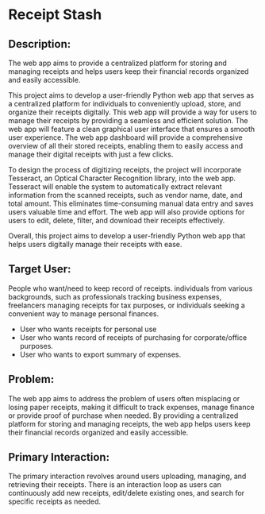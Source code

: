 # Receipt Stash

## Description: 
The web app aims to provide a centralized platform for storing
and managing receipts and helps users keep their financial records
organized and easily accessible.


This project aims to develop a user-friendly Python web app that serves as a
centralized platform for individuals to conveniently upload, store, and
organize their receipts digitally. This web app will provide a way for users to
manage their receipts by providing a seamless and efficient solution.
The web app will feature a clean graphical user interface that ensures a
smooth user experience. The web app dashboard will provide a
comprehensive overview of all their stored receipts, enabling them to easily
access and manage their digital receipts with just a few clicks.


To design the process of digitizing receipts, the project will incorporate
Tesseract, an Optical Character Recognition library, into the web app.
Tesseract will enable the system to automatically extract relevant information
from the scanned receipts, such as vendor name, date, and total amount.
This eliminates time-consuming manual data entry and saves users valuable
time and effort. The web app will also provide options for users to edit, delete, filter, and download their receipts
effectively. 

Overall, this project aims to develop a user-friendly Python web app that
helps users digitally manage their receipts with ease.


## Target User: 
People who want/need to keep record of receipts. individuals
from various backgrounds, such as professionals tracking business expenses,
freelancers managing receipts for tax purposes, or individuals seeking a
convenient way to manage personal finances.
* User who wants receipts for personal use
* User who wants record of receipts of purchasing for corporate/office
purposes.
* User who wants to export summary of expenses.

  
## Problem: 
The web app aims to address the problem of users often
misplacing or losing paper receipts, making it difficult to track expenses,
manage finance or provide proof of purchase when needed. By providing a
centralized platform for storing and managing receipts, the web app helps
users keep their financial records organized and easily accessible.

## Primary Interaction: 
The primary interaction revolves around users
uploading, managing, and retrieving their receipts. There is an interaction
loop as users can continuously add new receipts, edit/delete existing ones,
and search for specific receipts as needed.
